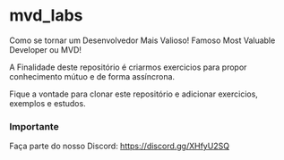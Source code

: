 # mvd_labs
Como se tornar um Desenvolvedor Mais Valioso! Famoso Most Valuable Developer ou MVD!

A Finalidade deste repositório é criarmos exercicios para propor conhecimento mútuo
e de forma assíncrona.

Fique a vontade para clonar este repositório e adicionar exercicios, exemplos e
estudos.

### Importante
Faça parte do nosso Discord:
https://discord.gg/XHfyU2SQ
